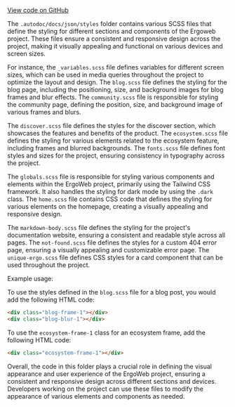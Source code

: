 [View code on GitHub](https://github.com/ergoplatform/ergoweb/.autodoc/docs/json/styles)

The `.autodoc/docs/json/styles` folder contains various SCSS files that define the styling for different sections and components of the Ergoweb project. These files ensure a consistent and responsive design across the project, making it visually appealing and functional on various devices and screen sizes.

For instance, the `_variables.scss` file defines variables for different screen sizes, which can be used in media queries throughout the project to optimize the layout and design. The `blog.scss` file defines the styling for the blog page, including the positioning, size, and background images for blog frames and blur effects. The `community.scss` file is responsible for styling the community page, defining the position, size, and background image of various frames and blurs.

The `discover.scss` file defines the styles for the discover section, which showcases the features and benefits of the product. The `ecosystem.scss` file defines the styling for various elements related to the ecosystem feature, including frames and blurred backgrounds. The `fonts.scss` file defines font styles and sizes for the project, ensuring consistency in typography across the project.

The `globals.scss` file is responsible for styling various components and elements within the ErgoWeb project, primarily using the Tailwind CSS framework. It also handles the styling for dark mode by using the `.dark` class. The `home.scss` file contains CSS code that defines the styling for various elements on the homepage, creating a visually appealing and responsive design.

The `markdown-body.scss` file defines the styling for the project's documentation website, ensuring a consistent and readable style across all pages. The `not-found.scss` file defines the styles for a custom 404 error page, ensuring a visually appealing and customizable error page. The `unique-ergo.scss` file defines CSS styles for a card component that can be used throughout the project.

Example usage:

To use the styles defined in the `blog.scss` file for a blog post, you would add the following HTML code:

```html
<div class="blog-frame-1"></div>
<div class="blog-blur-1"></div>
```

To use the `ecosystem-frame-1` class for an ecosystem frame, add the following HTML code:

```html
<div class="ecosystem-frame-1"></div>
```

Overall, the code in this folder plays a crucial role in defining the visual appearance and user experience of the ErgoWeb project, ensuring a consistent and responsive design across different sections and devices. Developers working on the project can use these files to modify the appearance of various elements and components as needed.
